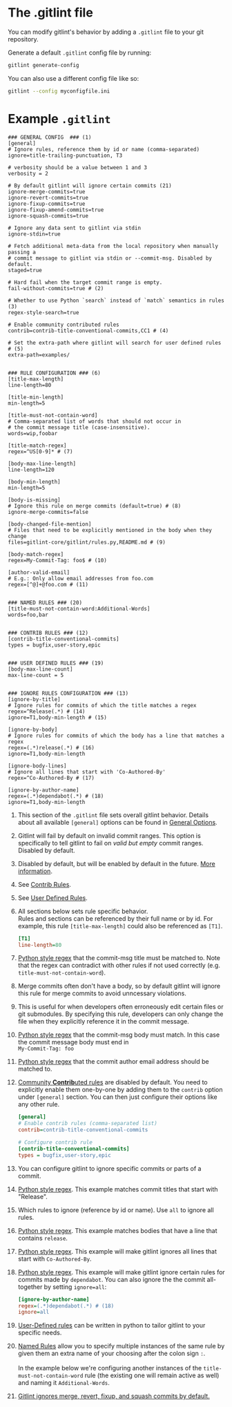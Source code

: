 # The .gitlint file
You can modify gitlint's behavior by adding a `.gitlint` file to your git repository.

Generate a default `.gitlint` config file by running:
```sh
gitlint generate-config
```
You can also use a different config file like so:

```sh
gitlint --config myconfigfile.ini
```

# Example `.gitlint`

```{ .ini .copy title=".gitlint"}
### GENERAL CONFIG  ### (1)
[general]
# Ignore rules, reference them by id or name (comma-separated)
ignore=title-trailing-punctuation, T3

# verbosity should be a value between 1 and 3
verbosity = 2

# By default gitlint will ignore certain commits (21)
ignore-merge-commits=true
ignore-revert-commits=true
ignore-fixup-commits=true
ignore-fixup-amend-commits=true
ignore-squash-commits=true

# Ignore any data sent to gitlint via stdin
ignore-stdin=true

# Fetch additional meta-data from the local repository when manually passing a
# commit message to gitlint via stdin or --commit-msg. Disabled by default.
staged=true

# Hard fail when the target commit range is empty. 
fail-without-commits=true # (2)

# Whether to use Python `search` instead of `match` semantics in rules (3)
regex-style-search=true

# Enable community contributed rules
contrib=contrib-title-conventional-commits,CC1 # (4)

# Set the extra-path where gitlint will search for user defined rules # (5)
extra-path=examples/


### RULE CONFIGURATION ### (6)
[title-max-length] 
line-length=80

[title-min-length]
min-length=5

[title-must-not-contain-word]
# Comma-separated list of words that should not occur in
# the commit message title (case-insensitive).
words=wip,foobar

[title-match-regex]
regex=^US[0-9]* # (7)

[body-max-line-length]
line-length=120

[body-min-length]
min-length=5

[body-is-missing]
# Ignore this rule on merge commits (default=true) # (8)
ignore-merge-commits=false

[body-changed-file-mention]
# Files that need to be explicitly mentioned in the body when they change
files=gitlint-core/gitlint/rules.py,README.md # (9)

[body-match-regex]
regex=My-Commit-Tag: foo$ # (10)

[author-valid-email]
# E.g.: Only allow email addresses from foo.com
regex=[^@]+@foo.com # (11)


### NAMED RULES ### (20)
[title-must-not-contain-word:Additional-Words]
words=foo,bar


### CONTRIB RULES ### (12)
[contrib-title-conventional-commits]
types = bugfix,user-story,epic


### USER DEFINED RULES ### (19)
[body-max-line-count]
max-line-count = 5


### IGNORE RULES CONFIGURATION ### (13)
[ignore-by-title]
# Ignore rules for commits of which the title matches a regex
regex=^Release(.*) # (14)
ignore=T1,body-min-length # (15)

[ignore-by-body]
# Ignore rules for commits of which the body has a line that matches a regex
regex=(.*)release(.*) # (16)
ignore=T1,body-min-length

[ignore-body-lines]
# Ignore all lines that start with 'Co-Authored-By'
regex=^Co-Authored-By # (17)

[ignore-by-author-name]
regex=(.*)dependabot(.*) # (18)
ignore=T1,body-min-length
```

1. This section of the `.gitlint` file sets overall gitlint behavior. Details about all available `[general]` options can be found in [General Options](general_options.md).
2. Gitlint will fail by default on invalid commit ranges. This option is specifically to tell gitlint to fail
   on *valid but empty* commit ranges. Disabled by default.
3. Disabled by default, but will be enabled by default in the future. [More information](general_options.md#regex-style-search).
4. See [Contrib Rules](../rules/contrib_rules.md).
5. See [User Defined Rules](../rules/user_defined_rules/getting_started.md).
6. All sections below sets rule specific behavior. <br/>
   Rules and sections can be referenced by their full name or by id. For example, this rule
   `[title-max-length]` could also be referenced as `[T1]`.
   ```ini
   [T1]
   line-length=80
   ```
7. [Python style regex](https://docs.python.org/3/library/re.html) that the commit-msg title must be matched to.
   Note that the regex can contradict with other rules if not used correctly (e.g. `title-must-not-contain-word`).
8. Merge commits often don't have a body, so by default gitlint will ignore this rule for merge commits to avoid
   unncessary violations.
9. This is useful for when developers often erroneously edit certain files or git submodules. 
   By specifying this rule, developers can only change the file when they explicitly reference it in the commit message.
10. [Python style regex](https://docs.python.org/3/library/re.html) that the commit-msg body must match. In this case
    the commit message body must end in <br> `My-Commit-Tag: foo`
11. [Python style regex](https://docs.python.org/3/library/re.html) that the commit author email address should be
    matched to.
12. [Community **Contrib**uted rules](../rules/contrib_rules.md) are disabled by default. You need to explicitly enable
    them one-by-one by adding them to the `contrib` option under `[general]` section.
    You can then just configure their options like any other rule.
    ```ini
    [general]
    # Enable contrib rules (comma-separated list)
    contrib=contrib-title-conventional-commits

    # Configure contrib rule
    [contrib-title-conventional-commits]
    types = bugfix,user-story,epic
    ```
13. You can configure gitlint to ignore specific commits or parts of a commit.
14. [Python style regex](https://docs.python.org/3/library/re.html). This example matches commit titles that start
    with "Release".
15. Which rules to ignore (reference by id or name). Use `all` to ignore all rules.
16. [Python style regex](https://docs.python.org/3/library/re.html). This example matches bodies that have a line
    that contains `release`.
17. [Python style regex](https://docs.python.org/3/library/re.html). This example will make gitlint ignores all lines
    that start with `Co-Authored-By`.
18. [Python style regex](https://docs.python.org/3/library/re.html). This example will make gitlint ignore certain rules
    for commits made by `dependabot`. You can also ignore the the commit all-together by setting `ignore=all`:
    ```ini
    [ignore-by-author-name]
    regex=(.*)dependabot(.*) # (18)
    ignore=all
    ```
    
19. [User-Defined rules](../rules/user_defined_rules/getting_started.md) can be written in python to tailor gitlint to your specific needs. 
20. [Named Rules](../rules/named_rules.md) allow you to specify multiple instances of the same rule by given them an extra name of your
    choosing after the colon sign `:`. <br><br> In the example below we're configuring another instances of the
    `title-must-not-contain-word` rule (the existing one will remain active as well) and naming it `Additional-Words`.
21. [Gitlint ignores merge, revert, fixup, and squash commits by default.](../ignoring_commits.md#merge-fixup-squash-and-revert-commits)